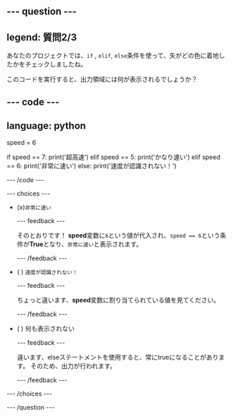 
--- question ---
---
legend: 質問2/3
---

あなたのプロジェクトでは、`if` , `elif`, `else`条件を使って、矢がどの色に着地したかをチェックしましたね。

このコードを実行すると、出力領域には何が表示されるでしょうか？

--- code ---
---
language: python
---

speed = 6

if speed == 7: 
  print('超高速') 
elif speed == 5: 
  print('かなり速い') 
elif speed == 6: 
  print('非常に速い') 
else: 
  print('速度が認識されない！')

--- /code ---

--- choices ---

- (x)`非常に速い`

  --- feedback ---

  そのとおりです！ **speed**変数に`6`という値が代入され、`speed == 6`という条件が**True**となり、`非常に速い`と表示されます。

  --- /feedback ---

- ( ) `速度が認識されない！`

  --- feedback ---

  ちょっと違います、**speed**変数に割り当てられている値を見てください。

  --- /feedback ---

- ( ) 何も表示されない

  --- feedback ---

  違います、elseステートメントを使用すると、常にtrueになることがあります。 そのため、出力が行われます。

  --- /feedback ---

--- /choices ---

--- /question ---
